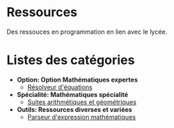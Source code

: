 # Ressources
Des ressouces en programmation en lien avec le lycée.

# Listes des catégories
- **Option: Option Mathématiques expertes**
  - [Résolveur d'équations](/option/equation.py)
- **Spécialité: Mathématiques spécialité**
  - [Suites arithmétiques et géométriques](/specialite/suites.py)
- **Outils: Ressources diverses et variées**
  - [Parseur d'expression mathématiques](/outils/parseur.py)